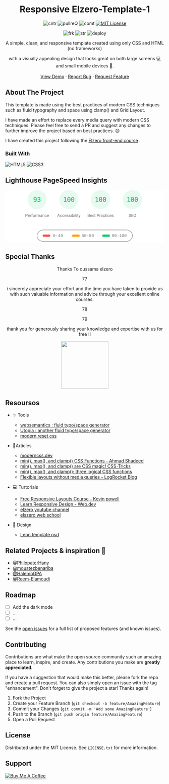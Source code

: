 

<div align="center">




<h1 align="center" >Responsive Elzero-Template-1</h1>

![cntr](https://img.shields.io/github/contributors/Issam-seghir/Elzero-Template-1?color=pink&style=for-the-badge)
![pullreQ](https://img.shields.io/github/issues-pr/Issam-seghir/Elzero-Template-1?color=orange&style=for-the-badge)
![comt](https://img.shields.io/github/last-commit/Issam-seghir/Elzero-Template-1?style=for-the-badge)
[![MIT License](https://img.shields.io/badge/License-MIT-green.svg?style=for-the-badge)](https://choosealicense.com/licenses/mit/)

![frk](https://img.shields.io/github/forks/Issam-seghir/Elzero-Template-1?style=flat-square)
![str](https://img.shields.io/github/stars/Issam-seghir/Elzero-Template-1?style=flat-square)
![deploy](https://img.shields.io/website?down_color=red&down_message=down&style=flat-square&up_color=succes&up_message=up&url=https%3A%2F%2Fissam-seghir.github.io%2FElzero-Template-1%2F)

  <p align="center">
A simple, clean, and responsive template created using only CSS and HTML (no frameworks)

with a visually appealing design that looks great on both large screens 💻 and small mobile devices 📱.
    <br />
    <br />
    <a href="https://issam-seghir.github.io/Elzero-Template-1/">View Demo</a>
    ·
    <a href="https://github.com/Issam-seghir/Elzero-Template-1/issues">Report Bug</a>
    ·
    <a href="https://github.com/Issam-seghir/Elzero-Template-1/issues">Request Feature</a>
  </p>


</div>







## About The Project

This template is made using the best practices of modern CSS techniques such as fluid typography and space using clamp() and Grid Layout. 

I have made an effort to replace every media query with modern CSS techniques. Please feel free to send a PR and suggest any changes to further improve the project based on best practices. 😊

I have created this project following  the [Elzero front-end course](https://elzero.org/tracks/front-end/) .

### Built With

![HTML5](https://img.shields.io/badge/html5-%23E34F26.svg?style=for-the-badge&logo=html5&logoColor=white)
![CSS3](https://img.shields.io/badge/css3-%231572B6.svg?style=for-the-badge&logo=css3&logoColor=white)

## Lighthouse PageSpeed Insights

<div align="center">

[![Google PageSpeed](https://raw.githubusercontent.com/alshedivat/al-folio/master/assets/img/pagespeed.svg)](https://pagespeed.web.dev/report?url=https%3A%2F%2Fissam-seghir-github-io%2FElzero-Template-1%2F&form_factor=desktop)

</div>



## Special Thanks










<div align="center">
Thanks To oussama elzero

77

i sincerely appreciate your effort and the time you have taken to provide us with such valuable information and advice through your excellent online courses. 

78



79

thank you for generously sharing your knowledge and expertise with us for free !!

<img src="https://user-images.githubusercontent.com/74573675/233981012-36b8cad9-5d3d-4115-9d43-f7e46dc57bac.png" width="150" height="150">
</div>


## Resoursos 
- ✨ Tools
  - [websemantics : fluid typo/space generator](https://websemantics.uk/tools/responsive-font-calculator/)
  - [Utopia : another fluid typo/space generator](https://utopia.fyi/grid/calculator/)
  - [modern reset css](https://github.com/Andy-set-studio/modern-css-reset/blob/master/dist/reset.css)
 
- 📑Articles 
  - [moderncss.dev](https://moderncss.dev/)
  - [min(), max(), and clamp() CSS Functions - Ahmad Shadeed](https://ishadeed.com/article/css-min-max-clamp/)
  - [min(), max(), and clamp() are CSS magic!  CSS-Tricks](https://css-tricks.com/min-max-and-clamp-are-css-magic/)
  - [min(), max(), and clamp(): three logical CSS functions](https://web.dev/min-max-clamp/)
  - [Flexible layouts without media queries - LogRocket Blog](https://blog.logrocket.com/flexible-layouts-without-media-queries/)
  
- 💻 Turtorials
  - [Free Responsive Layouts Course - Kevin powell](https://www.kevinpowell.co/courses/)
  - [Learn Responsive Design - Web.dev](https://web.dev/learn/design/)
  - [elzero youtube channel](https://www.youtube.com/playlist?list=PLDoPjvoNmBAzHSjcR-HnW9tnxyuye8KbF)
  - [elszero web school](https://elzero.org/practical-html-css/)

- 🎨 Design 
  - [Leon template psd](https://www.graphberry.com/item/leon-psd-agency-template)


## Related Projects & inspiration 🌠
- [@PhilopaterHany](https://github.com/PhilopaterHany/Leon-Template)
- [@mouatezbenariba](https://github.com/mouatezbenariba/template-html-css-01)
- [@HalemoGPA](https://github.com/HalemoGPA/HTML_CSS_TEMP_1)
- [@Reem-Elamoudi](https://github.com/Reem-Elamoudi/elzero-template2)





<!-- ROADMAP -->
## Roadmap

- [ ] Add the dark mode 
- [ ] ...
- [ ] ...

See the [open issues](https://github.com/github_username/repo_name/issues) for a full list of proposed features (and known issues).

<!-- CONTRIBUTING -->
## Contributing

Contributions are what make the open source community such an amazing place to learn, inspire, and create. Any contributions you make are **greatly appreciated**.

If you have a suggestion that would make this better, please fork the repo and create a pull request. You can also simply open an issue with the tag "enhancement".
Don't forget to give the project a star! Thanks again!

1. Fork the Project
2. Create your Feature Branch (`git checkout -b feature/AmazingFeature`)
3. Commit your Changes (`git commit -m 'Add some AmazingFeature'`)
4. Push to the Branch (`git push origin feature/AmazingFeature`)
5. Open a Pull Request


<!-- LICENSE -->
## License

Distributed under the MIT License. See `LICENSE.txt` for more information.

## Support
<a href="https://www.buymeacoffee.com/issam.seghir" target="_blank"><img src="https://www.buymeacoffee.com/assets/img/custom_images/orange_img.png" alt="Buy Me A Coffee" style="height: 41px !important;width: 174px !important;box-shadow: 0px 3px 2px 0px rgba(190, 190, 190, 0.5) !important;-webkit-box-shadow: 0px 3px 2px 0px rgba(190, 190, 190, 0.5) !important;" ></a>

